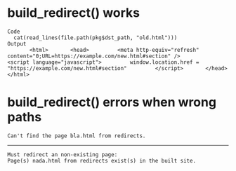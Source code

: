 # build_redirect() works

    Code
      cat(read_lines(file.path(pkg$dst_path, "old.html")))
    Output
           <html>       <head>         <meta http-equiv="refresh" content="0;URL=https://example.com/new.html#section" />         <script language="javascript">         window.location.href = "https://example.com/new.html#section"         </script>       </head>     </html>   

# build_redirect() errors when wrong paths

    Can't find the page bla.html from redirects.

---

    Must redirect an non-existing page:
    Page(s) nada.html from redirects exist(s) in the built site.

